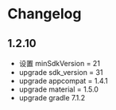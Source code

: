 # Changelog

## 1.2.10

- 设置 minSdkVersion = 21
- upgrade sdk_version = 31
- upgrade appcompat = 1.4.1
- upgrade material = 1.5.0
- upgrade gradle 7.1.2